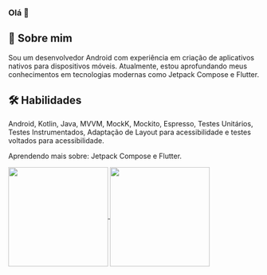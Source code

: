 ### Olá 👋

## 🚀 Sobre mim

Sou um desenvolvedor Android com experiência em criação de aplicativos nativos para dispositivos móveis. Atualmente, estou aprofundando meus conhecimentos em tecnologias modernas como Jetpack Compose e Flutter.

## 🛠 Habilidades
Android, Kotlin, Java, MVVM, MockK, Mockito, Espresso, Testes Unitários, Testes Instrumentados, Adaptação de Layout para acessibilidade e testes voltados para acessibilidade.

Aprendendo mais sobre: Jetpack Compose e Flutter.

<a href="https://github.com/alexandresantos99">
  <img height=200 align="center" src="https://github-readme-stats.vercel.app/api?username=alexandresantos99&show_icons=true&rank_icon=github" />
</a>
<a href="https://github.com/alexandresantos99/">
  <img height=200 align="center" src="https://github-readme-stats.vercel.app/api/top-langs?username=alexandresantos99&layout=compact&langs_count=8&card_width=320" />
</a>

